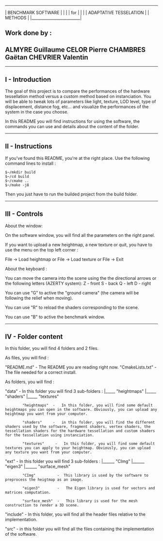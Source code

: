 ___________________________
|    BENCHMARK SOFTWARE   |
|                         |
|          for            |
|                         |
| ADAPTATIVE TESSELATION  |
|         METHODS         |
|_________________________|

Work done by :
------------------
ALMYRE Guillaume
CELOR Pierre
CHAMBRES Gaëtan
CHEVRIER Valentin
------------------

-----------------
I - Introduction
-----------------

The goal of this project is to compare the performances of the hardware tessellation method versus a custom method based on instanciation. You will be able to tweak lots of parameters like light, texture, LOD level, type of displacement, distance fog, etc... and visualize the performances of the system in the case you choose.

In this README you will find instructions for using the software, the commands you can use and details about the content of the folder.

------------------
II - Instructions
------------------

If you've found this README, you're at the right place.
Use the following command lines to install :

	$~/mkdir build
	$~/cd build
	$~/cmake ..
	$~/make -j8

Then you just have to run the builded project from the build folder.

---------------
III - Controls
---------------

  About the window:

On the software window, you will find all the parameters on the right panel.

If you want to upload a new heightmap, a new texture or quit, you have to use the menu on the top left corner :

  File -> Load heightmap
  or
  File -> Load texture
  or
  File -> Exit


  About the keyboard :

You can move the camera into the scene using the the directional arrows or the following letters (AZERTY system):
Z - front
S - back
Q - left
D - right

You can use "G" to active the "ground camera" (the camera will be following the relief when moving).

You can use "R" to reload the shaders corresponding to the scene.

You can use "B" to active the benchmark window.

--------------------
IV - Folder content
--------------------

In this folder, you will find 4 folders and 2 files.

As files, you will find :

  "README.md"      -   The README you are reading right now.
  "CmakeLists.txt"  -   The file needed for a correct install.

As folders, you will find :

  "data"  -   In this folder you will find 3 sub-folders :
  |_____  "heightmaps"
  |_____  "shaders"
  |_____  "textures"    


            "heightmaps"  -   In this folder, you will find some default heightmaps you can open in the software. Obviously, you can upload any heightmap you want from your computer.

            "shaders"     -   in this folder, you will find the different shaders used by the software, fragment shaders, vertex shaders, the tessellation shaders for the hardware tessellation and custom shaders for the tessellation using instanciation.

            "textures"     -   In this folder, you will find some default textures you can apply to your heightmap. Obviously, you can upload any texture you want from your computer.


  "ext"     -  In this folder you will find 3 sub-folders :
  |______  "CImg"
  |______  "eigen3"
  |______  "surface_mesh"


            "CImg"          -  This library is used by the software to preprocess the heigtmap as an image.

            "eigen3"        -   The Eigen library is used for vectors and matrices computation.

            "surface_mesh"  -   This library is used for the mesh construction to render a 3D scene.


  "include"   -   In this folder, you will find all the header files relative to the implementation.

  "src"       -   in this folder you will find all the files containing the implementation of the software.
